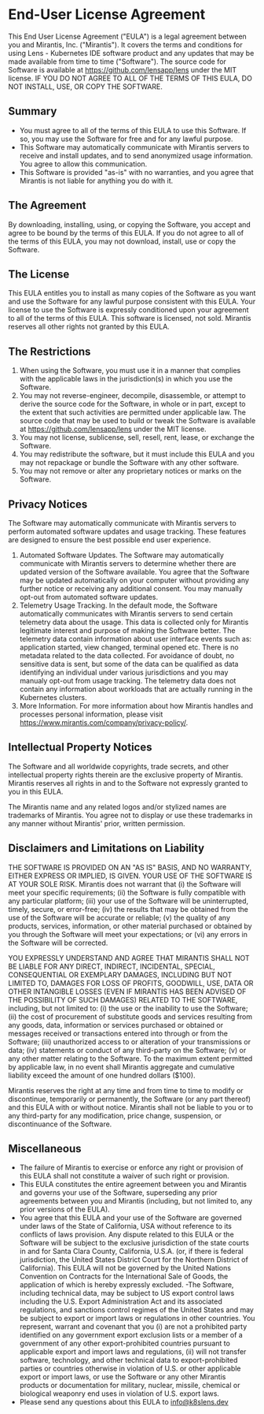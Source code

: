 # End-User License Agreement

This End User License Agreement ("EULA") is a legal agreement between you and Mirantis, Inc. ("Mirantis"). It covers the terms and conditions for using Lens - Kubernetes IDE software product and any updates that may be made available from time to time ("Software"). The source code for Software is available at https://github.com/lensapp/lens under the MIT license. IF YOU DO NOT AGREE TO ALL OF THE TERMS OF THIS EULA, DO NOT INSTALL, USE, OR COPY THE SOFTWARE.

## Summary

- You must agree to all of the terms of this EULA to use this Software. If so, you may use the Software for free and for any lawful purpose.
- This Software may automatically communicate with Mirantis servers to receive and install updates, and to send anonymized usage information. You agree to allow this communication.
- This Software is provided "as-is" with no warranties, and you agree that Mirantis is not liable for anything you do with it.

## The Agreement

By downloading, installing, using, or copying the Software, you accept and agree to be bound by the terms of this EULA. If you do not agree to all of the terms of this EULA, you may not download, install, use or copy the Software.

## The License

This EULA entitles you to install as many copies of the Software as you want and use the Software for any lawful purpose consistent with this EULA. Your license to use the Software is expressly conditioned upon your agreement to all of the terms of this EULA. This software is licensed, not sold. Mirantis reserves all other rights not granted by this EULA.

## The Restrictions

1. When using the Software, you must use it in a manner that complies with the applicable laws in the jurisdiction(s) in which you use the Software.
2. You may not reverse-engineer, decompile, disassemble, or attempt to derive the source code for the Software, in whole or in part, except to the extent that such activities are permitted under applicable law. The source code that may be used to build or tweak the Software is available at https://github.com/lensapp/lens under the MIT license.
3. You may not license, sublicense, sell, resell, rent, lease, or exchange the Software.
4. You may redistribute the software, but it must include this EULA and you may not repackage or bundle the Software with any other software.
5. You may not remove or alter any proprietary notices or marks on the Software.

## Privacy Notices

The Software may automatically communicate with Mirantis servers to perform automated software updates and usage tracking. These features are designed to ensure the best possible end user experience.

1. Automated Software Updates. The Software may automatically communicate with Mirantis servers to determine whether there are updated version of the Software available. You agree that the Software may be updated automatically on your computer without providing any further notice or receiving any additional consent. You may manually opt-out from automated software updates.
2. Telemetry Usage Tracking. In the default mode, the Software automatically communicates with Mirantis servers to send certain telemetry data about the usage. This data is collected only for Mirantis legitimate interest and purpose of making the Software better. The telemetry data contain information about user interface events such as: application started, view changed, terminal opened etc. There is no metadata related to the data collected. For avoidance of doubt, no  sensitive data is sent, but some of the data can be qualified as data identifying an individual under various jurisdictions and you may manualy opt-out from usage tracking. The telemetry data does not contain any information about workloads that are actually running in the Kubernetes clusters.  
3. More Information. For more information about how Mirantis handles and processes personal information, please visit https://www.mirantis.com/company/privacy-policy/.

## Intellectual Property Notices

The Software and all worldwide copyrights, trade secrets, and other intellectual property rights therein are the exclusive property of Mirantis. Mirantis reserves all rights in and to the Software not expressly granted to you in this EULA.

The Mirantis name and any related logos and/or stylized names are trademarks of Mirantis. You agree not to display or use these trademarks in any manner without Mirantis' prior, written permission.

## Disclaimers and Limitations on Liability

THE SOFTWARE IS PROVIDED ON AN "AS IS" BASIS, AND NO WARRANTY, EITHER EXPRESS OR IMPLIED, IS GIVEN. YOUR USE OF THE SOFTWARE IS AT YOUR SOLE RISK. Mirantis does not warrant that (i) the Software will meet your specific requirements; (ii) the Software is fully compatible with any particular platform; (iii) your use of the Software will be uninterrupted, timely, secure, or error-free; (iv) the results that may be obtained from the use of the Software will be accurate or reliable; (v) the quality of any products, services, information, or other material purchased or obtained by you through the Software will meet your expectations; or (vi) any errors in the Software will be corrected.

YOU EXPRESSLY UNDERSTAND AND AGREE THAT MIRANTIS SHALL NOT BE LIABLE FOR ANY DIRECT, INDIRECT, INCIDENTAL, SPECIAL, CONSEQUENTIAL OR EXEMPLARY DAMAGES, INCLUDING BUT NOT LIMITED TO, DAMAGES FOR LOSS OF PROFITS, GOODWILL, USE, DATA OR OTHER INTANGIBLE LOSSES (EVEN IF MIRANTIS HAS BEEN ADVISED OF THE POSSIBILITY OF SUCH DAMAGES) RELATED TO THE SOFTWARE, including, but not limited to: (i) the use or the inability to use the Software; (ii) the cost of procurement of substitute goods and services resulting from any goods, data, information or services purchased or obtained or messages received or transactions entered into through or from the Software; (iii) unauthorized access to or alteration of your transmissions or data; (iv) statements or conduct of any third-party on the Software; (v) or any other matter relating to the Software. To the maximum extent permitted by applicable law, in no event shall Mirantis aggregate and cumulative liability exceed the amount of one hundred dollars ($100).

Mirantis reserves the right at any time and from time to time to modify or discontinue, temporarily or permanently, the Software (or any part thereof) and this EULA with or without notice. Mirantis shall not be liable to you or to any third-party for any modification, price change, suspension, or discontinuance of the Software.

## Miscellaneous

- The failure of Mirantis to exercise or enforce any right or provision of this EULA shall not constitute a waiver of such right or provision.
- This EULA constitutes the entire agreement between you and Mirantis and governs your use of the Software, superseding any prior agreements between you and Mirantis (including, but not limited to, any prior versions of the EULA).
- You agree that this EULA and your use of the Software are governed under laws of the State of California, USA without reference to its conflicts of laws provision. Any dispute related to this EULA or the Software will be subject to the exclusive jurisdiction of the state courts in and for Santa Clara County, California, U.S.A. (or, if there is federal jurisdiction, the United States District Court for the Northern District of California). This EULA will not be governed by the United Nations Convention on Contracts for the International Sale of Goods, the application of which is hereby expressly excluded.
-The Software, including technical data, may be subject to US export control laws including the U.S. Export Administration Act and its associated regulations, and sanctions control regimes of the United States and may be subject to export or import laws or regulations in other countries. You represent, warrant and covenant that you (i) are not a prohibited party identified on any government export exclusion lists or a member of a government of any other export-prohibited countries pursuant to applicable export and import laws and regulations, (ii) will not transfer software, technology, and other technical data to export-prohibited parties or countries otherwise in violation of U.S. or other applicable export or import laws, or use the Software or any other Mirantis products or documentation for military, nuclear, missile, chemical or biological weaponry end uses in violation of U.S. export laws.
- Please send any questions about this EULA to info@k8slens.dev
